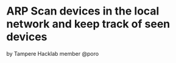 # ARP Scan devices in the local network and keep track of seen devices

by Tampere Hacklab member @poro

